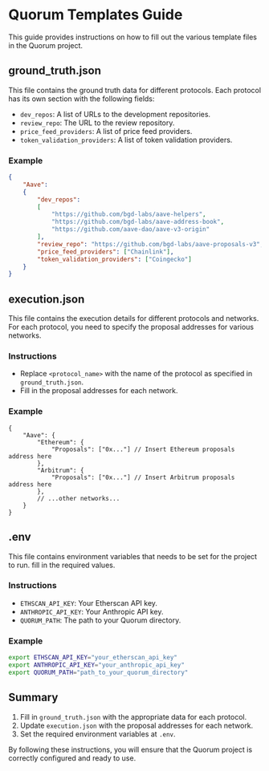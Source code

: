 # Quorum Templates Guide

This guide provides instructions on how to fill out the various template files in the Quorum project.

## ground_truth.json

This file contains the ground truth data for different protocols. Each protocol has its own section with the following fields:

- `dev_repos`: A list of URLs to the development repositories.
- `review_repo`: The URL to the review repository.
- `price_feed_providers`: A list of price feed providers.
- `token_validation_providers`: A list of token validation providers.

### Example
```json
{
    "Aave": 
    {
        "dev_repos":
        [
            "https://github.com/bgd-labs/aave-helpers",
            "https://github.com/bgd-labs/aave-address-book",
            "https://github.com/aave-dao/aave-v3-origin"
        ],
        "review_repo": "https://github.com/bgd-labs/aave-proposals-v3",
        "price_feed_providers": ["Chainlink"],
        "token_validation_providers": ["Coingecko"]
    }
}
```

## execution.json

This file contains the execution details for different protocols and networks. For each protocol, you need to specify the proposal addresses for various networks.

### Instructions
- Replace `<protocol_name>` with the name of the protocol as specified in `ground_truth.json`.
- Fill in the proposal addresses for each network.

### Example
```jsonc
{
    "Aave": {
        "Ethereum": {
            "Proposals": ["0x..."] // Insert Ethereum proposals address here
        },
        "Arbitrum": {
            "Proposals": ["0x..."] // Insert Arbitrum proposals address here
        },
        // ...other networks...
    }
}
```

## .env

This file contains environment variables that needs to be set for the project to run.
fill in the required values.

### Instructions
- `ETHSCAN_API_KEY`: Your Etherscan API key.
- `ANTHROPIC_API_KEY`: Your Anthropic API key.
- `QUORUM_PATH`: The path to your Quorum directory.

### Example
```bash
export ETHSCAN_API_KEY="your_etherscan_api_key"
export ANTHROPIC_API_KEY="your_anthropic_api_key"
export QUORUM_PATH="path_to_your_quorum_directory"
```

## Summary

1. Fill in `ground_truth.json` with the appropriate data for each protocol.
2. Update `execution.json` with the proposal addresses for each network.
3. Set the required environment variables at `.env`.

By following these instructions, you will ensure that the Quorum project is correctly configured and ready to use.
